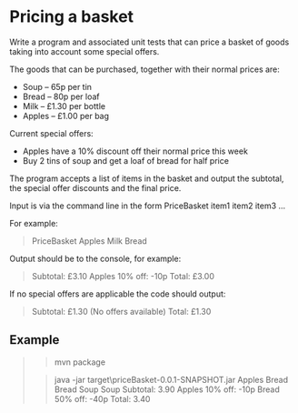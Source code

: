 # Pricing a basket 

Write a program and associated unit tests that can price a basket of goods taking into account some special offers. 

The goods that can be purchased, together with their normal prices are: 

* Soup – 65p per tin
* Bread – 80p per loaf
* Milk – £1.30 per bottle
* Apples – £1.00 per bag 

Current special offers: 

* Apples have a 10% discount off their normal price this week
* Buy 2 tins of soup and get a loaf of bread for half price 

The program accepts a list of items in the basket and output the subtotal, the special offer discounts and the final price. 

Input is via the command line in the form PriceBasket item1 item2 item3 … 

For example: 

> PriceBasket Apples Milk Bread 

Output should be to the console, for example: 

> Subtotal: £3.10 
> Apples 10% off: -10p 
> Total: £3.00 

If no special offers are applicable the code should output: 

> Subtotal: £1.30 
> (No offers available) 
> Total: £1.30 

## Example

>>mvn package
>
>>java -jar target\priceBasket-0.0.1-SNAPSHOT.jar Apples Bread Bread Soup Soup
>Subtotal: 3.90
>Apples 10% off: -10p
>Bread 50% off: -40p
>Total: 3.40

